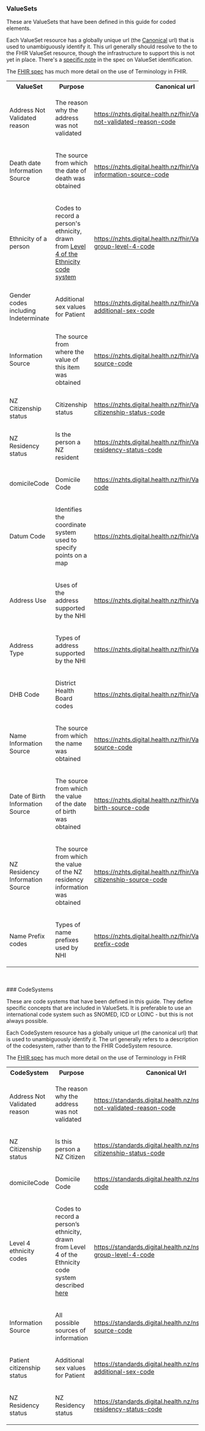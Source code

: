 ### ValueSets

These are ValueSets that have been defined in this guide for coded elements. 

Each ValueSet resource has a globally unique url (the [Canonical](http://hl7.org/fhir/references.html#canonical) url) that is used to unambiguously identify it. 
This url generally should resolve to the to the FHIR ValueSet resource, though the infrastructure 
to support this is not yet in place. There's a [specific note](http://hl7.org/fhir/valueset.html#ident) in the spec on ValueSet identification.

The [FHIR spec](http://hl7.org/fhir/terminology-module.html) has much more detail on the use of Terminology in FHIR.


<table class='table table-bordered table-condensed'>
<tr><th>ValueSet</th><th>Purpose</th><th>Canonical url</th></tr>
<tr><td width='20%'>Address Not Validated reason</td><td><p>The reason why the address was not validated</p></td><td><a href='ValueSet-AddressNotValidatedReason.html'>https://nzhts.digital.health.nz/fhir/ValueSet/address-not-validated-reason-code</a></td></tr>
<tr><td width='20%'>Death date Information Source</td><td><p>The source from which the date of death was obtained</p></td><td><a href='ValueSet-dod-information-source.html'>https://nzhts.digital.health.nz/fhir/ValueSet/dod-information-source-code</a></td></tr>
<tr><td width='20%'>Ethnicity of a person</td><td><p>Codes to record a person&#39;s ethnicity, drawn from <a href="http://aria.stats.govt.nz/aria/#ClassificationView:uri=http://stats.govt.nz/cms/ClassificationVersion/YVqOcFHSlguKkT17">Level 4 of the Ethnicity code system</a></p></td><td><a href='ValueSet-ethnicity.html'>https://nzhts.digital.health.nz/fhir/ValueSet/ethnic-group-level-4-code</a></td></tr>
<tr><td width='20%'>Gender codes including Indeterminate</td><td><p>Additional sex values for Patient</p></td><td><a href='ValueSet-nz-additional-sex-code.html'>https://nzhts.digital.health.nz/fhir/ValueSet/nz-additional-sex-code</a></td></tr>
<tr><td width='20%'>Information Source</td><td><p>The source from where the value of this item was obtained</p></td><td><a href='ValueSet-information-source.html'>https://nzhts.digital.health.nz/fhir/ValueSet/information-source-code</a></td></tr>
<tr><td width='20%'>NZ Citizenship status</td><td><p>Citizenship status</p></td><td><a href='ValueSet-citizenship-status.html'>https://nzhts.digital.health.nz/fhir/ValueSet/nz-citizenship-status-code</a></td></tr>
<tr><td width='20%'>NZ Residency status</td><td><p>Is the person a NZ resident</p></td><td><a href='ValueSet-nz-residency-status.html'>https://nzhts.digital.health.nz/fhir/ValueSet/nz-residency-status-code</a></td></tr>
<tr><td width='20%'>domicileCode</td><td><p>Domicile Code</p></td><td><a href='ValueSet-domicile-code.html'>https://nzhts.digital.health.nz/fhir/ValueSet/domicile-code</a></td></tr>
<tr><td width='20%'>Datum Code</td><td><p>Identifies the coordinate system used to specify points on a map</p></td><td><a href='ValueSet-datum-code.html'>https://nzhts.digital.health.nz/fhir/ValueSet/datum</a></td></tr>
<tr><td width='20%'>Address Use</td><td><p>Uses of the address supported by the NHI</p></td><td><a href='ValueSet-address-use-code.html'>https://nzhts.digital.health.nz/fhir/ValueSet/addressUse</a></td></tr>
<tr><td width='20%'>Address Type</td><td><p>Types of address supported by the NHI</p></td><td><a href='ValueSet-address-tytpe-code.html'>https://nzhts.digital.health.nz/fhir/ValueSet/addressType</a></td></tr>
<tr><td width='20%'>DHB Code</td><td><p>District Health Board codes</p></td><td><a href='ValueSet-dhb-code.html'>https://nzhts.digital.health.nz/fhir/ValueSet/dhb-code</a></td></tr>
<tr><td width='20%'>Name Information Source</td><td><p>The source from which the name was obtained</p></td><td><a href='ValueSet-name-source-code.html'>https://nzhts.digital.health.nz/fhir/ValueSet/name-source-code</a></td></tr>
<tr><td width='20%'>Date of Birth Information Source</td><td><p>The source from which the value of the date of birth was obtained</p></td><td><a href='ValueSet-dob-source-code.html'>https://nzhts.digital.health.nz/fhir/ValueSet/date-of-birth-source-code</a></td></tr>
<tr><td width='20%'>NZ Residency Information Source</td><td><p>The source from which the value of the NZ residency information was obtained</p></td><td><a href='ValueSet-nz-residency-source-code.html'>https://nzhts.digital.health.nz/fhir/ValueSet/nz-citizenship-source-code</a></td></tr>
<tr><td width='20%'>Name Prefix codes</td><td><p>Types of name prefixes used by  NHI</p></td><td><a href='ValueSet-name-prefix-code.html'>https://nzhts.digital.health.nz/fhir/ValueSet/name-prefix-code</a></td></tr>

</table>
<br/><br/>
### CodeSystems

These are code systems that have been defined in this guide. They define specific concepts that are included in ValueSets. It is preferable to use an international code system such as SNOMED, ICD or LOINC - but this is not always possible.

Each CodeSystem resource has a globally unique url (the canonical url) that is used to unambiguously identify it. The url generally refers to a description of the codesystem, rather than to the FHIR CodeSystem resource.

The [FHIR spec](http://hl7.org/fhir/terminology-module.html) has much more detail on the use of Terminology in FHIR

<table class='table table-bordered table-condensed'>
<tr><th>CodeSystem</th><th>Purpose</th><th>Canonical Url</th></tr>
<tr><td width='20%'>Address Not Validated reason</td><td><p>The reason why the address was not validated</p></td><td><a href='CodeSystem-AddressNotValidated.html'>https://standards.digital.health.nz/ns/address-not-validated-reason-code</a></td></tr>
<tr><td width='20%'>NZ Citizenship status</td><td><p>Is this person a NZ Citizen</p></td><td><a href='CodeSystem-citizenship-status.html'>https://standards.digital.health.nz/ns/nz-citizenship-status-code</a></td></tr>
<tr><td width='20%'>domicileCode</td><td><p>Domicile Code</p></td><td><a href='CodeSystem-domicile-code.html'>https://standards.digital.health.nz/ns/domicile-code</a></td></tr>
<tr><td width='20%'>Level 4 ethnicity codes</td><td><p>Codes to record a person’s ethnicity, drawn from Level 4 of the Ethnicity code system 
described <a href="http://aria.stats.govt.nz/aria/#ClassificationView:uri=http://stats.govt.nz/cms/ClassificationVersion/YVqOcFHSlguKkT17">here</a></p></td><td><a href='CodeSystem-ethnicityL4.html'>https://standards.digital.health.nz/ns/ethnic-group-level-4-code</a></td></tr>
<tr><td width='20%'>Information Source</td><td><p>All possible sources of information</p></td><td><a href='CodeSystem-information-source.html'>https://standards.digital.health.nz/ns/information-source-code</a></td></tr>
<tr><td width='20%'>Patient citizenship status</td><td><p>Additional sex values for Patient</p></td><td><a href='CodeSystem-nz-additional-sex-code.html'>https://standards.digital.health.nz/ns/nz-additional-sex-code</a></td></tr>
<tr><td width='20%'>NZ Residency status</td><td><p>NZ Residency status</p></td><td><a href='CodeSystem-nz-residency-status.html'>https://standards.digital.health.nz/ns/nz-residency-status-code</a></td></tr>
</table>